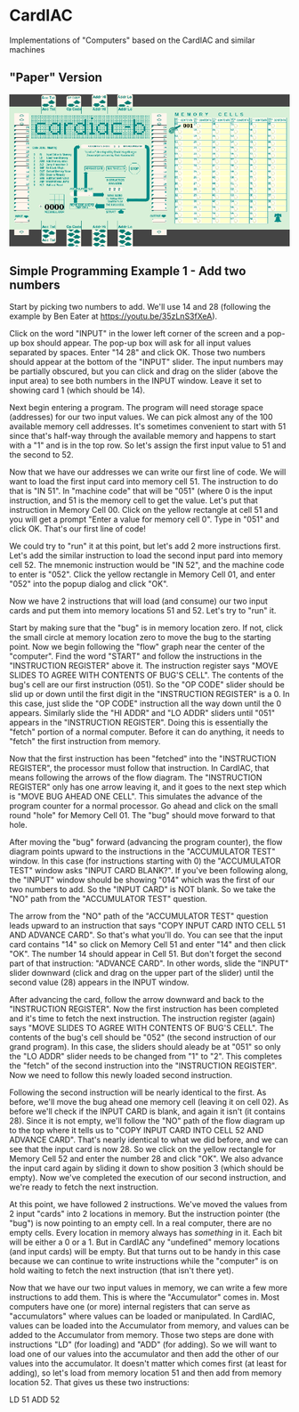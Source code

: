 # CardIAC
Implementations of "Computers" based on the CardIAC and similar machines

## "Paper" Version

![Screen Shot](/CardIAC_at_Startup.png?raw=true "Startup Screen")

## Simple Programming Example 1 - Add two numbers

Start by picking two numbers to add. We'll use 14 and 28 (following the example by Ben Eater at https://youtu.be/35zLnS3fXeA).

Click on the word "INPUT" in the lower left corner of the screen and a pop-up box should appear. The pop-up box will ask for all input values separated by spaces. Enter "14 28" and click OK. Those two numbers should appear at the bottom of the "INPUT" slider. The input numbers may be partially obscured, but you can click and drag on the slider (above the input area) to see both numbers in the INPUT window. Leave it set to showing card 1 (which should be 14).

Next begin entering a program. The program will need storage space (addresses) for our two input values. We can pick almost any of the 100 available memory cell addresses. It's sometimes convenient to start with 51 since that's half-way through the available memory and happens to start with a "1" and is in the top row. So let's assign the first input value to 51 and the second to 52.

Now that we have our addresses we can write our first line of code. We will want to load the first input card into memory cell 51. The instruction to do that is "IN 51". In "machine code" that will be "051" (where 0 is the input instruction, and 51 is the memory cell to get the value. Let's put that instruction in Memory Cell 00. Click on the yellow rectangle at cell 51 and you will get a prompt "Enter a value for memory cell 0". Type in "051" and click OK. That's our first line of code!

We could try to "run" it at this point, but let's add 2 more instructions first. Let's add the similar instruction to load the second input pard into memory cell 52. The mnemonic instruction would be "IN 52", and the machine code to enter is "052". Click the yellow rectangle in Memory Cell 01, and enter "052" into the popup dialog and click "OK".

Now we have 2 instructions that will load (and consume) our two input cards and put them into memory locations 51 and 52. Let's try to "run" it.

Start by making sure that the "bug" is in memory location zero. If not, click the small circle at memory location zero to move the bug to the starting point. Now we begin following the "flow" graph near the center of the "computer". Find the word "START" and follow the instructions in the "INSTRUCTION REGISTER" above it. The instruction register says "MOVE SLIDES TO AGREE WITH CONTENTS OF BUG'S CELL". The contents of the bug's cell are our first instruction (051). So the "OP CODE" slider should be slid up or down until the first digit in the "INSTRUCTION REGISTER" is a 0. In this case, just slide the "OP CODE" instruction all the way down until the 0 appears. Similarly slide the "HI ADDR" and "LO ADDR" sliders until "051" appears in the "INSTRUCTION REGISTER". Doing this is essentially the "fetch" portion of a normal computer. Before it can do anything, it needs to "fetch" the first instruction from memory.

Now that the first instruction has been "fetched" into the "INSTRUCTION REGISTER", the processor must follow that instruction. In CardIAC, that means following the arrows of the flow diagram. The "INSTRUCTION REGISTER" only has one arrow leaving it, and it goes to the next step which is "MOVE BUG AHEAD ONE CELL". This simulates the advance of the program counter for a normal processor. Go ahead and click on the small round "hole" for Memory Cell 01. The "bug" should move forward to that hole.

After moving the "bug" forward (advancing the program counter), the flow diagram points upward to the instructions in the "ACCUMULATOR TEST" window. In this case (for instructions starting with 0) the "ACCUMULATOR TEST" window asks "INPUT CARD BLANK?". If you've been following along, the "INPUT" window should be showing "014" which was the first of our two numbers to add. So the "INPUT CARD" is NOT blank. So we take the "NO" path from the "ACCUMULATOR TEST" question.

The arrow from the "NO" path of the "ACCUMULATOR TEST" question leads upward to an instruction that says "COPY INPUT CARD INTO CELL 51 AND ADVANCE CARD". So that's what you'll do. You can see that the input card contains "14" so click on Memory Cell 51 and enter "14" and then click "OK". The number 14 should appear in Cell 51. But don't forget the second part of that instruction: "ADVANCE CARD". In other words, slide the "INPUT" slider downward (click and drag on the upper part of the slider) until the second value (28) appears in the INPUT window.

After advancing the card, follow the arrow downward and back to the "INSTRUCTION REGISTER". Now the first instruction has been completed and it's time to fetch the next instruction. The instruction register (again) says "MOVE SLIDES TO AGREE WITH CONTENTS OF BUG'S CELL". The contents of the bug's cell should be "052" (the second instruction of our grand program). In this case, the sliders should aleady be at "051" so only the "LO ADDR" slider needs to be changed from "1" to "2". This completes the "fetch" of the second instruction into the "INSTRUCTION REGISTER". Now we need to follow this newly loaded second instruction.

Following the second instruction will be nearly identical to the first. As before, we'll move the bug ahead one memory cell (leaving it on cell 02). As before we'll check if the INPUT CARD is blank, and again it isn't (it contains 28). Since it is not empty, we'll follow the "NO" path of the flow diagram up to the top where it tells us to "COPY INPUT CARD INTO CELL 52 AND ADVANCE CARD". That's nearly identical to what we did before, and we can see that the input card is now 28. So we click on the yellow rectangle for Memory Cell 52 and enter the number 28 and click "OK". We also advance the input card again by sliding it down to show position 3 (which should be empty). Now we've completed the execution of our second instruction, and we're ready to fetch the next instruction.

At this point, we have followed 2 instructions. We've moved the values from 2 input "cards" into 2 locations in memory. But the instruction pointer (the "bug") is now pointing to an empty cell. In a real computer, there are no empty cells. Every location in memory always has *something* in it. Each bit will be either a 0 or a 1. But in CardIAC any "undefined" memory locations (and input cards) will be empty. But that turns out to be handy in this case because we can continue to write instructions while the "computer" is on hold waiting to fetch the next instruction (that isn't there yet).

Now that we have our two input values in memory, we can write a few more instructions to add them. This is where the "Accumulator" comes in. Most computers have one (or more) internal registers that can serve as "accumulators" where values can be loaded or manipulated. In CardIAC, values can be loaded into the Accumulator from memory, and values can be added to the Accumulator from memory. Those two steps are done with instructions "LD" (for loading) and "ADD" (for adding). So we will want to load one of our values into the accumulator and then add the other of our values into the accumulator. It doesn't matter which comes first (at least for adding), so let's load from memory location 51 and then add from memory location 52. That gives us these two instructions:

LD 51
ADD 52

